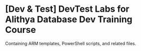 # [Dev & Test] DevTest Labs for Alithya Database Dev Training Course

Containing ARM templates, PowerShell scripts, and related files.